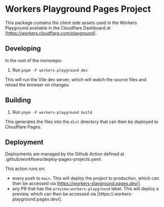 # Workers Playground Pages Project

This package contains the client side assets used in the Workers Playground available in the Cloudflare Dashboard at [https://workers.cloudflare.com/playground].

## Developing

In the root of the monorepo:

1. Run `pnpm -F workers-playground dev`

This will run the Vite dev server, which will watch the source files and reload the browser on changes.

## Building

1. Run `pnpm -F workers-playground build`

This generates the files into the `dist` directory that can then be deployed to Cloudflare Pages.

## Deployment

Deployments are managed by the Github Action defined at .github/workflows/deploy-pages-projects.yaml.

This action runs on:

- every push to `main`. This will deploy the project to production, which can then be accessed via [https://workers-playground.pages.dev/].
- any PR that has the `preview:workers-playground` label. This will deploy a preview, which can then be accessed via [https://<SHA>.workers-playground.pages.dev/].
